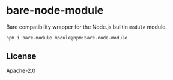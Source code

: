 # bare-node-module

Bare compatibility wrapper for the Node.js builtin `module` module.

```
npm i bare-module module@npm:bare-node-module
```

## License

Apache-2.0
